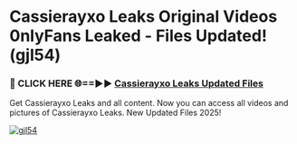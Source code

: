 # Cassierayxo Leaks Original Videos 0nlyFans Leaked - Files Updated! (gjl54)

<h3>🔴 CLICK HERE 🌐==►► <a href="https://tinyurl.com/2wckxsce" rel="nofollow">Cassierayxo Leaks Updated Files</a></h3>

Get Cassierayxo Leaks and all content. Now you can access all videos and pictures of Cassierayxo Leaks. New Updated Files 2025!

[![gjl54](https://i.imgur.com/AFduVYN.gif)](https://tinyurl.com/2wckxsce)
